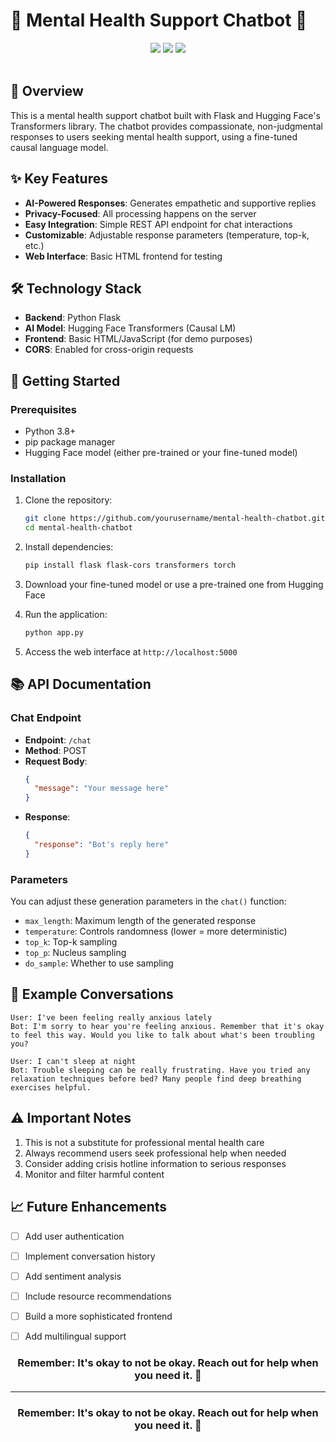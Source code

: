 # 🧠 Mental Health Support Chatbot 🤖

<div align="center">
  <img src="https://img.shields.io/badge/Python-3.8+-blue?logo=python">
  <img src="https://img.shields.io/badge/Flask-2.0+-green?logo=flask">
  <img src="https://img.shields.io/badge/Transformers-HuggingFace-yellow?logo=huggingface">
  
</div>

<br>



## 🌟 Overview

This is a mental health support chatbot built with Flask and Hugging Face's Transformers library. The chatbot provides compassionate, non-judgmental responses to users seeking mental health support, using a fine-tuned causal language model.

## ✨ Key Features

- **AI-Powered Responses**: Generates empathetic and supportive replies
- **Privacy-Focused**: All processing happens on the server
- **Easy Integration**: Simple REST API endpoint for chat interactions
- **Customizable**: Adjustable response parameters (temperature, top-k, etc.)
- **Web Interface**: Basic HTML frontend for testing

## 🛠️ Technology Stack

- **Backend**: Python Flask
- **AI Model**: Hugging Face Transformers (Causal LM)
- **Frontend**: Basic HTML/JavaScript (for demo purposes)
- **CORS**: Enabled for cross-origin requests

## 🚀 Getting Started

### Prerequisites
- Python 3.8+
- pip package manager
- Hugging Face model (either pre-trained or your fine-tuned model)

### Installation
1. Clone the repository:
   ```bash
   git clone https://github.com/yourusername/mental-health-chatbot.git
   cd mental-health-chatbot
   ```

2. Install dependencies:
   ```bash
   pip install flask flask-cors transformers torch
   ```

3. Download your fine-tuned model or use a pre-trained one from Hugging Face

4. Run the application:
   ```bash
   python app.py
   ```

5. Access the web interface at `http://localhost:5000`

## 📚 API Documentation

### Chat Endpoint
- **Endpoint**: `/chat`
- **Method**: POST
- **Request Body**:
  ```json
  {
    "message": "Your message here"
  }
  ```
- **Response**:
  ```json
  {
    "response": "Bot's reply here"
  }
  ```

### Parameters
You can adjust these generation parameters in the `chat()` function:
- `max_length`: Maximum length of the generated response
- `temperature`: Controls randomness (lower = more deterministic)
- `top_k`: Top-k sampling
- `top_p`: Nucleus sampling
- `do_sample`: Whether to use sampling

## 🤖 Example Conversations

```
User: I've been feeling really anxious lately
Bot: I'm sorry to hear you're feeling anxious. Remember that it's okay to feel this way. Would you like to talk about what's been troubling you?

User: I can't sleep at night
Bot: Trouble sleeping can be really frustrating. Have you tried any relaxation techniques before bed? Many people find deep breathing exercises helpful.
```

## ⚠️ Important Notes

1. This is not a substitute for professional mental health care
2. Always recommend users seek professional help when needed
3. Consider adding crisis hotline information to serious responses
4. Monitor and filter harmful content

## 📈 Future Enhancements

- [ ] Add user authentication
- [ ] Implement conversation history
- [ ] Add sentiment analysis
- [ ] Include resource recommendations
- [ ] Build a more sophisticated frontend
- [ ] Add multilingual support


<div align="center"> <h3>Remember: It's okay to not be okay. Reach out for help when you need it. 💙</h3> </div>

---

<div align="center">
  <h3>Remember: It's okay to not be okay. Reach out for help when you need it. 💙</h3>
</div>
